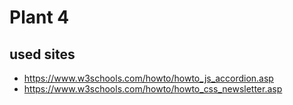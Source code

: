 # Plant 4

## used sites

- https://www.w3schools.com/howto/howto_js_accordion.asp
- https://www.w3schools.com/howto/howto_css_newsletter.asp
